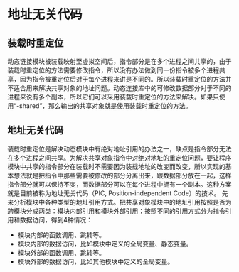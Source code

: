 # 地址无关代码

## 装载时重定位

动态链接模块被装载映射至虚拟空间后，指令部分是在多个进程之间共享的，由于装载时重定位的方法需要修改指令，所以没有办法做到同一份指令被多个进程共享，因为指令被重定位后对于每个进程来讲是不同的。所以装载时重定位的方法并不适合用来解决共享对象的地址问题。动态连接库中的可修改数据部分对于不同的进程来说有多个副本，所以它们可以采用装载时重定位的方法来解决。如果只使用“-shared”，那么输出的共享对象就是使用装载时重定位的方法。

## 地址无关代码

装载时重定位是解决动态模块中有绝对地址引用的办法之一，缺点是指令部分无法在多个进程之间共享。为解决共享对象指令中对绝对地址的重定位问题，要让程序模块中共享的指令部分在装载时不需要因为装载地址的改变而改变，所以实现的基本想法就是把指令中那些需要被修改的部分分离出来，跟数据部分放在一起，这样指令部分就可以保持不变，而数据部分可以在每个进程中拥有一个副本。这种方案就是目前被称为地址无关代码（PIC, Position-independent Code）的技术。
先来分析模块中各种类型的地址引用方式。把共享对象模块中的地址引用按照是否为跨模块分成两类：模块内部引用和模块外部引用；按照不同的引用方式分为指令引用和数据访问，得到4种情况：

+ 模块内部的函数调用、跳转等。
+ 模块内部的数据访问，比如模块中定义的全局变量、静态变量。
+ 模块外部的函数调用、跳转等。
+ 模块外部的数据访问，比如其他模块中定义的全局变量。
